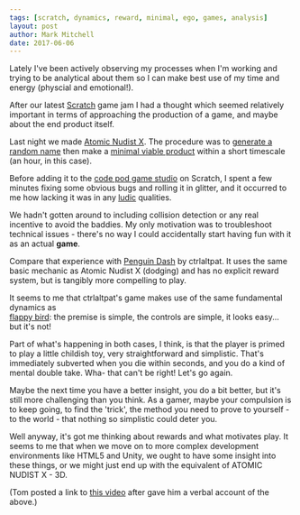 ```yaml
---
tags: [scratch, dynamics, reward, minimal, ego, games, analysis]
layout: post
author: Mark Mitchell
date: 2017-06-06
---
```


Lately I've been actively observing my processes when I'm working and trying to be analytical about them so I can make best use of my time and energy (physcial and emotional!).

After our latest [Scratch](https://scratch.mit.edu/) game jam I had a thought which seemed relatively important in terms of approaching the production of a game, and maybe about the end product itself.

Last night we made [Atomic Nudist X](https://scratch.mit.edu/projects/164728074/). The procedure was to [generate a random name](https://videogamena.me/) then make a [minimal viable product](https://en.wikipedia.org/wiki/Minimum_viable_product) within a short timescale (an hour, in this case).

Before adding it to the [code pod game studio](https://scratch.mit.edu/studios/4037192/) on Scratch, I spent a few minutes fixing some obvious bugs and rolling it in glitter, and it occurred to me how lacking it was in any [ludic](https://www.merriam-webster.com/dictionary/ludic) qualities. 

We hadn't gotten around to including collision detection or any real incentive to avoid the baddies. My only motivation was to troubleshoot technical issues - there's no way I could accidentally start having fun with it as an actual **game**.

Compare that experience with [Penguin Dash](https://scratch.mit.edu/projects/163102962/) by ctrlaltpat. It uses the same basic mechanic as Atomic Nudist X (dodging) and has no explicit reward system, but is tangibly more compelling to play.

It seems to me that ctrlaltpat's game makes use of the same fundamental dynamics as  
[flappy bird](http://flappybird.io/): the premise is simple, the controls are simple, it looks easy... but it's not!

Part of what's happening in both cases, I think, is that the player is primed to play a little childish toy, very straightforward and simplistic. That's immediately subverted when you die within seconds, and you do a kind of mental double take. Wha- that can't be right! Let's go again.

Maybe the next time you have a better insight, you do a bit better, but it's still more challenging than you think. As a gamer, maybe your compulsion is to keep going, to find the 'trick', the method you need to prove to yourself - to the world - that nothing so simplistic could deter you.

Well anyway, it's got me thinking about rewards and what motivates play. It seems to me that when we move on to more complex development environments like HTML5 and Unity, we ought to have some insight into these things, or we might just end up with the equivalent of ATOMIC NUDIST X - 3D.

(Tom posted a link to [this video](https://youtu.be/zyVTxGpEO30) after gave him a verbal account of the above.)




